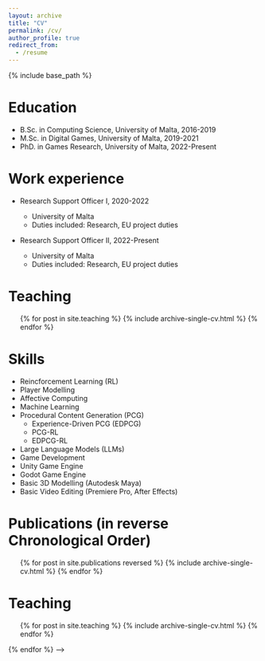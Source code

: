 ```yaml
---
layout: archive
title: "CV"
permalink: /cv/
author_profile: true
redirect_from:
  - /resume
---
```


{% include base_path %}

Education
======
* B.Sc. in Computing Science, University of Malta, 2016-2019
* M.Sc. in Digital Games, University of Malta, 2019-2021
* PhD. in Games Research, University of Malta, 2022-Present

Work experience
======
* Research Support Officer I, 2020-2022
  * University of Malta
  * Duties included: Research, EU project duties

* Research Support Officer II, 2022-Present
  * University of Malta
  * Duties included: Research, EU project duties

Teaching
======
  <ul>{% for post in site.teaching %}
    {% include archive-single-cv.html %}
  {% endfor %}</ul>

Skills
======
* Reincforcement Learning (RL)
* Player Modelling
* Affective Computing
* Machine Learning
* Procedural Content Generation (PCG)
  * Experience-Driven PCG (EDPCG)
  * PCG-RL
  * EDPCG-RL
* Large Language Models (LLMs)
* Game Development
* Unity Game Engine
* Godot Game Engine
* Basic 3D Modelling (Autodesk Maya)
* Basic Video Editing (Premiere Pro, After Effects)

Publications (in reverse Chronological Order)
======
  <ul>{% for post in site.publications reversed %}
    {% include archive-single-cv.html %}
  {% endfor %}</ul>
  
<!-- Talks
======
  <ul>{% for post in site.talks %}
    {% include archive-single-talk-cv.html %}
  {% endfor %}</ul> -->
  
Teaching
======
  <ul>{% for post in site.teaching %}
    {% include archive-single-cv.html %}
  {% endfor %}</ul>
  
  {% endfor %}</ul> -->